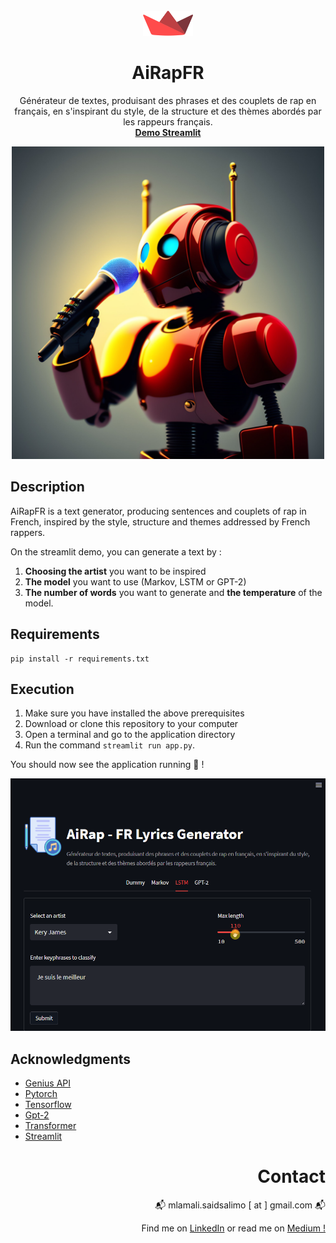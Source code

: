 <br />
<div align="center">
  <a href="https://github.com/othneildrew/Best-README-Template">
    <img src="images/streamlit-mark-color.svg" alt="Logo" width="80" height="40">
  </a>

<h1 align="center">AiRapFR </h1>

  <p align="center">
    Générateur de textes, produisant des phrases et des couplets de rap en français, en s'inspirant du style, de la structure et des thèmes abordés par les rappeurs français.
    <br />
    <a href="https://github.com/othneildrew/Best-README-Template"><strong>Demo Streamlit</strong></a>

  </p>

  <img src="images/2ac492cb-b3b1-4e42-a749-70a511e34e37.jpg" width="500" alt="App Logo of Rapping robot with microphone in hand">
</div>

## Description

AiRapFR is a text generator, producing sentences and couplets of rap in French, inspired by the style, structure and
themes addressed by French rappers.

On the streamlit demo, you can generate a text by :

1. **Choosing the artist** you want to be inspired
2. **The model** you want to use (Markov, LSTM or GPT-2)
3. **The number of words** you want to generate and **the temperature** of the model.

## Requirements

````
pip install -r requirements.txt
````

## Execution

1. Make sure you have installed the above prerequisites
2. Download or clone this repository to your computer
3. Open a terminal and go to the application directory
4. Run the command `streamlit run app.py`.

You should now see the application running 🚀 !

![App Screenshot](images%2Fscreen_app_11022023.gif)

## Acknowledgments

* [Genius API](https://docs.genius.com)
* [Pytorch](https://pytorch.org/)
* [Tensorflow](https://www.tensorflow.org/)
* [Gpt-2](https://openai.com/blog/better-language-models/)
* [Transformer](https://arxiv.org/abs/1706.03762)
* [Streamlit](https://streamlit.io/)

<div align="right">

<h1 align="right">Contact</h1>

  <p>📬 mlamali.saidsalimo [ at ] gmail.com 📬</p>
  <p>Find me on <a href="https://www.linkedin.com/in/mlamalisaidsalimo/">LinkedIn</a> or read me on <a href="https://medium.com/wanabilini">Medium !</a></p>

 </div>



